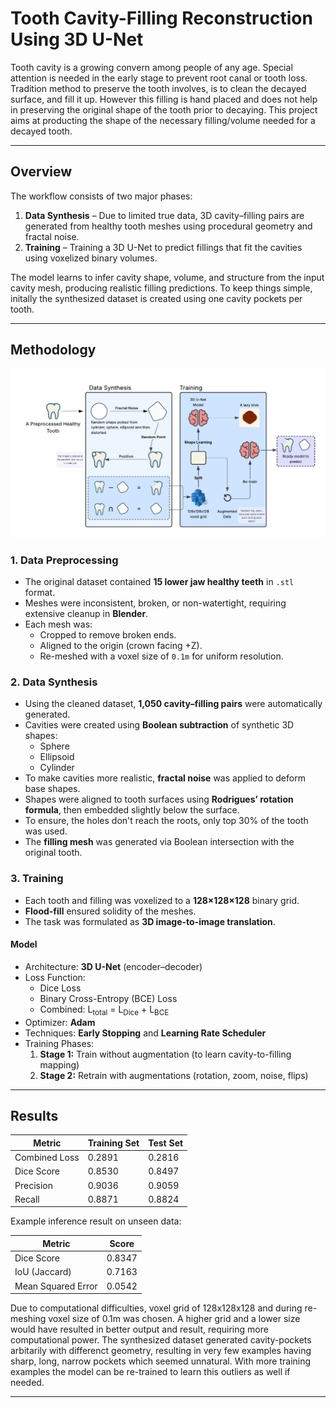 # Tooth Cavity-Filling Reconstruction Using 3D U-Net

Tooth cavity is a growing convern among people of any age. Special attention is needed in the early stage to prevent root canal or tooth loss. Tradition method to preserve the tooth involves, is to 
clean the decayed surface, and fill it up. However this filling is hand placed and does not help in preserving the original shape of the tooth prior to decaying. This project aims at producting the
shape of the necessary filling/volume needed for a decayed tooth.

---

## Overview

The workflow consists of two major phases:

1. **Data Synthesis** – Due to limited true data, 3D cavity–filling pairs are generated from healthy tooth meshes using procedural geometry and fractal noise.
2. **Training** – Training a 3D U-Net to predict fillings that fit the cavities using voxelized binary volumes.

The model learns to infer cavity shape, volume, and structure from the input cavity mesh, producing realistic filling predictions. To keep things simple, initally the
synthesized dataset is created using one cavity pockets per tooth.

---

## Methodology

<p align="center">
  <img src="ASSETS/Methodology.png" alt="Methodology Overview" width="600"/>
</p>

### 1. Data Preprocessing
- The original dataset contained **15 lower jaw healthy teeth** in `.stl` format.
- Meshes were inconsistent, broken, or non-watertight, requiring extensive cleanup in **Blender**.
- Each mesh was:
  - Cropped to remove broken ends.
  - Aligned to the origin (crown facing +Z).
  - Re-meshed with a voxel size of `0.1m` for uniform resolution.

### 2. Data Synthesis
- Using the cleaned dataset, **1,050 cavity–filling pairs** were automatically generated.
- Cavities were created using **Boolean subtraction** of synthetic 3D shapes:
  - Sphere
  - Ellipsoid
  - Cylinder  
- To make cavities more realistic, **fractal noise** was applied to deform base shapes.
- Shapes were aligned to tooth surfaces using **Rodrigues’ rotation formula**, then embedded slightly below the surface.
- To ensure, the holes don't reach the roots, only top 30% of the tooth was used.
- The **filling mesh** was generated via Boolean intersection with the original tooth.


### 3. Training
- Each tooth and filling was voxelized to a **128×128×128** binary grid.
- **Flood-fill** ensured solidity of the meshes.
- The task was formulated as **3D image-to-image translation**.

#### Model
- Architecture: **3D U-Net** (encoder–decoder)
- Loss Function:
  - Dice Loss  
  - Binary Cross-Entropy (BCE) Loss  
  - Combined:  L<sub>total</sub> = L<sub>Dice</sub> + L<sub>BCE</sub>
- Optimizer: **Adam**
- Techniques: **Early Stopping** and **Learning Rate Scheduler**
- Training Phases:
  1. **Stage 1:** Train without augmentation (to learn cavity-to-filling mapping)
  2. **Stage 2:** Retrain with augmentations (rotation, zoom, noise, flips)

---
## Results

| Metric | Training Set | Test Set |
|--------|---------------|----------|
| Combined Loss | 0.2891 | 0.2816 |
| Dice Score | 0.8530 | 0.8497 |
| Precision | 0.9036 | 0.9059 |
| Recall | 0.8871 | 0.8824 |

Example inference result on unseen data:

| Metric | Score |
|--------|--------|
| Dice Score | 0.8347 |
| IoU (Jaccard) | 0.7163 |
| Mean Squared Error | 0.0542 |

Due to computational difficulties, voxel grid of 128x128x128 and during re-meshing voxel size of 0.1m was chosen. A higher grid and a lower size
would have resulted in better output and result, requiring more computational power. The synthesized dataset generated cavity-pockets arbitarily
with differenct geometry, resulting in very few examples having sharp, long, narrow pockets which seemed unnatural. With more training examples
the model can be re-trained to learn this outliers as well if needed.

---
